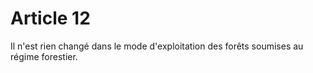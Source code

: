 # Article 12

Il n'est rien changé dans le mode d'exploitation des forêts soumises au régime forestier.
